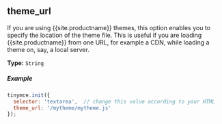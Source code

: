 ## theme_url

If you are using {{site.productname}} themes, this option enables you to specify the location of the theme file. This is useful if you are loading {{site.productname}} from one URL, for example a CDN, while loading a theme on, say, a local server.

**Type:** `String`

##### Example

```js
tinymce.init({
  selector: 'textarea',  // change this value according to your HTML
  theme_url: '/mytheme/mytheme.js'
});
```
